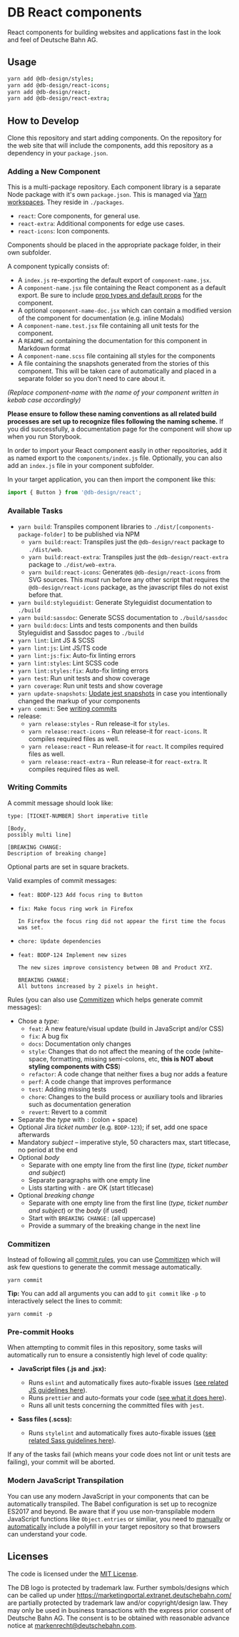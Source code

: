 # DB React components

React components for building websites and applications fast in the look
and feel of Deutsche Bahn AG.

## Usage

```bash
yarn add @db-design/styles;
yarn add @db-design/react-icons;
yarn add @db-design/react;
yarn add @db-design/react-extra;
```

## How to Develop

Clone this repository and start adding components. On the repository for the web site that will include the components, add this repository as a dependency in your `package.json`.

### Adding a New Component

This is a multi-package repository. Each component library is a separate Node package with it's own `package.json`. This is managed via [Yarn workspaces](https://yarnpkg.com/en/docs/workspaces). They reside in `./packages`.

- `react`: Core components, for general use.
- `react-extra`: Additional components for edge use cases.
- `react-icons`: Icon components.

Components should be placed in the appropriate package folder, in their own subfolder.

A component typically consists of:

- A `index.js` re-exporting the default export of `component-name.jsx`.
- A `component-name.jsx` file containing the React component as a default export. Be sure to include [prop types and default props](https://reactjs.org/docs/typechecking-with-proptypes.html) for the component.
- A optional `component-name-doc.jsx` which can contain a modified version of the component for documentation (e.g. inline Modals)
- A `component-name.test.jsx` file containing all unit tests for the component.
- A `README.md` containing the documentation for this component in Markdown format
- A `component-name.scss` file containing all styles for the components
- A file containing the snapshots generated from the stories of this component. This will be taken care of automatically and placed in a separate folder so you don't need to care about it.

_(Replace component-name with the name of your component written in kebab case accordingly)_

**Please ensure to follow these naming conventions as all related build processes are set up to recognize files following the naming scheme.** If you did successfully, a documentation page for the component will show up when you run Storybook.

In order to import your React component easily in other repositories, add it as named export to the `components/index.js` file. Optionally, you can also add an `index.js` file in your component subfolder.

In your target application, you can then import the component like this:

```javascript
import { Button } from '@db-design/react';
```

### Available Tasks

- `yarn build`: Transpiles component libraries to `./dist/[components-package-folder]` to be published via NPM
  - `yarn build:react`: Transpiles just the `@db-design/react` package to `./dist/web`.
  - `yarn build:react-extra`: Transpiles just the `@db-design/react-extra` package to `./dist/web-extra`.
  - `yarn build:react-icons`: Generates `@db-design/react-icons` from SVG sources. This _must_ run before any other script that requires the `@db-design/react-icons` package, as the javascript files do not exist before that.
- `yarn build:styleguidist`: Generate Styleguidist documentation to `./build`
- `yarn build:sassdoc`: Generate SCSS documentation to `./build/sassdoc`
- `yarn build:docs`: Lints and tests components and then builds Styleguidist and Sassdoc pages to `./build`
- `yarn lint`: Lint JS & SCSS
- `yarn lint:js`: Lint JS/TS code
- `yarn lint:js:fix`: Auto-fix linting errors
- `yarn lint:styles`: Lint SCSS code
- `yarn lint:styles:fix`: Auto-fix linting errors
- `yarn test`: Run unit tests and show coverage
- `yarn coverage`: Run unit tests and show coverage
- `yarn update-snapshots`: [Update jest snapshots](https://facebook.github.io/jest/docs/en/snapshot-testing.html) in case you intentionally changed the markup of your components
- `yarn commit`: See [writing commits](#writing-commits)
- release:
  - `yarn release:styles` - Run release-it for `styles`.
  - `yarn release:react-icons` - Run release-it for `react-icons`. It compiles required files as well.
  - `yarn release:react` - Run release-it for `react`. It compiles required files as well.
  - `yarn release:react-extra` - Run release-it for `react-extra`. It compiles required files as well.

### Writing Commits

A commit message should look like:

```
type: [TICKET-NUMBER] Short imperative title

[Body,
possibly multi line]

[BREAKING CHANGE:
Description of breaking change]
```

Optional parts are set in square brackets.

Valid examples of commit messages:

- ```
  feat: BDDP-123 Add focus ring to Button
  ```
- ```
  fix: Make focus ring work in Firefox

  In Firefox the focus ring did not appear the first time the focus was set.
  ```

- ```
  chore: Update dependencies
  ```
- ```
  feat: BDDP-124 Implement new sizes

  The new sizes improve consistency between DB and Product XYZ.

  BREAKING CHANGE:
  All buttons increased by 2 pixels in height.
  ```

Rules (you can also use [Commitizen](#commitizen) which helps generate commit messages):

- Chose a _type:_
  - `feat`: A new feature/visual update (build in JavaScript and/or CSS)
  - `fix`: A bug fix
  - `docs`: Documentation only changes
  - `style`: Changes that do not affect the meaning of the code (white-space, formatting, missing semi-colons, etc, **this is NOT about styling components with CSS**)
  - `refactor`: A code change that neither fixes a bug nor adds a feature
  - `perf`: A code change that improves performance
  - `test`: Adding missing tests
  - `chore`: Changes to the build process or auxiliary tools and libraries such as documentation generation
  - `revert`: Revert to a commit
- Separate the _type_ with `:` (colon + space)
- Optional Jira _ticket number_ (e.g. `BDDP-123`); if set, add one space afterwards
- Mandatory _subject_ – imperative style, 50 characters max, start titlecase, no period at the end
- Optional _body_
  - Separate with one empty line from the first line (_type, ticket number and subject_)
  - Separate paragraphs with one empty line
  - Lists starting with `-` are OK (start titlecase)
- Optional _breaking change_
  - Separate with one empty line from the first line (_type, ticket number and subject_) or the _body_ (if used)
  - Start with `BREAKING CHANGE:` (all uppercase)
  - Provide a summary of the breaking change in the next line

### Commitizen

Instead of following all [commit rules](#writing-commits), you can use [Commitizen] which will ask few questions to generate the commit message automatically.

```shell
yarn commit
```

**Tip:** You can add all arguments you can add to `git commit` like `-p` to interactively select the lines to commit:

```shell
yarn commit -p
```

[commitizen]: https://github.com/commitizen/cz-cli

### Pre-commit Hooks

When attempting to commit files in this repository, some tasks will automatically run to ensure a consistently high level of code quality:

- **JavaScript files (.js and .jsx):**

  - Runs `eslint` and automatically fixes auto-fixable issues ([see related JS guidelines here](https://github.com/airbnb/javascript)).
  - Runs `prettier` and auto-formats your code ([see what it does here](https://github.com/prettier/prettier)).
  - Runs all unit tests concerning the committed files with `jest`.

- **Sass files (.scss):**
  - Runs `stylelint` and automatically fixes auto-fixable issues ([see related Sass guidelines here](https://sass-guidelin.es/)).

If any of the tasks fail (which means your code does not lint or unit tests are failing), your commit will be aborted.

### Modern JavaScript Transpilation

You can use any modern JavaScript in your components that can be automatically transpiled. The Babel configuration is set up to recognize ES2017 and beyond. Be aware that if you use non-transpilable modern JavaScript functions like `Object.entries` or similiar, you need to [manually](https://github.com/babel/babel/tree/master/packages/babel-polyfill) or [automatically](https://polyfill.io/v2/docs/) include a polyfill in your target repository so that browsers can understand your code.

## Licenses

The code is licensed under the [MIT License](blob/main/LICENSE.md).

The DB logo is protected by trademark law. Further symbols/designs which can be called up under https://marketingportal.extranet.deutschebahn.com/ are partially protected by trademark law and/or copyright/design law. They may only be used in business transactions with the express prior consent of Deutsche Bahn AG. The consent is to be obtained with reasonable advance notice at <markenrecht@deutschebahn.com>.
